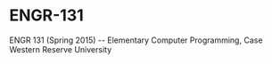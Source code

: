 # ENGR-131
ENGR 131 (Spring 2015) -- Elementary Computer Programming, Case Western Reserve University
